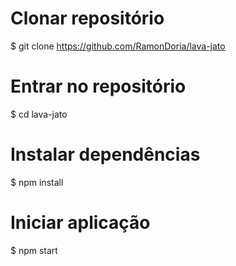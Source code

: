 # Clonar repositório
$ git clone https://github.com/RamonDoria/lava-jato

# Entrar no repositório
$ cd lava-jato

# Instalar dependências
$ npm install

# Iniciar aplicação
$ npm start